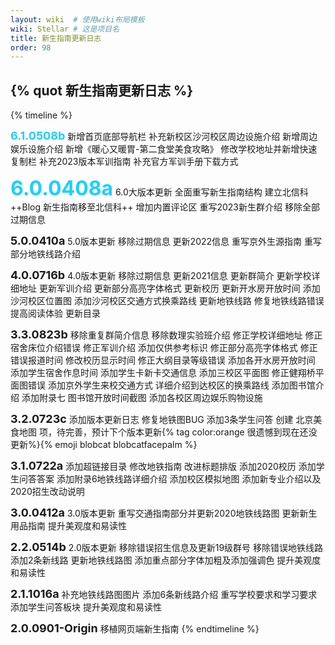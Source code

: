 ```yaml
---
layout: wiki  # 使用wiki布局模板
wiki: Stellar # 这是项目名
title: 新生指南更新日志
order: 98
---
```


## {% quot 新生指南更新日志 %}

<!-- {% timeline hide:user-info api:https://api.github.com/repos/840119580/blog-issues/issues %}{% endtimeline %} -->

{% timeline %}
<!-- node 2023 年 5 月 8 日 -->
<font size=4 style="color:#1cd0fd;">**6.1.0508b**</font>
新增首页底部导航栏
补充新校区沙河校区周边设施介绍
新增周边娱乐设施介绍
新增《暖心又暖胃-第二食堂美食攻略》
修改学校地址并新增快速复制栏
补充2023版本军训指南
补充官方军训手册下载方式
<!-- node 2023 年 4 月 8 日 -->
<font size=6 style="color:#1cd0fd;">**6.0.0408a**</font>
6.0大版本更新
全面重写新生指南结构
建立北信科++Blog
新生指南移至北信科++
增加内置评论区
重写2023新生群介绍
移除全部过期信息
<!-- node 2022 年 4 月 10 日 -->
<font size=4>**5.0.0410a**</font>
5.0版本更新 
移除过期信息 更新2022信息
重写京外生源指南
重写部分地铁线路介绍
<!-- node 2021 年 7 月 16 日 -->
<font size=4>**4.0.0716b**</font>
4.0版本更新 
移除过期信息 更新2021信息
更新群简介
更新学校详细地址
更新军训介绍
更新部分高亮字体格式
更新校历
更新开水房开放时间
添加沙河校区位置图
添加沙河校区交通方式换乘路线
更新地铁线路 修复地铁线路错误
提高阅读体验 更新目录
<!-- node 2020 年 8 月 23 日 -->
<font size=4>**3.3.0823b**</font>
移除重复群简介信息
移除数理实验班介绍
修正学校详细地址
修正宿舍床位介绍错误
修正军训介绍 添加仅供参考标识
修正部分高亮字体格式
修正错误报道时间 修改校历显示时间
修正大纲目录等级错误
添加各开水房开放时间
添加学生宿舍作息时间
添加学生卡新卡交通信息
添加三校区平面图 修正健翔桥平面图错误
添加京外学生来校交通方式
详细介绍到达校区的换乘路线
添加图书馆介绍
添加附录七 图书馆开放时间截图
添加各校区周边娱乐购物设施
<!-- node 2020 年 7 月 23 日 -->
<font size=4>**3.2.0723c**</font>
添加版本更新日志
修复地铁图BUG
添加3条学生问答
创建 北京美食地图 项，待完善，预计下个版本更新{% tag color:orange 很遗憾到现在还没更新%}{% emoji blobcat blobcatfacepalm %}
<!-- node 2020 年 7 月 22 日 -->
<font size=4>**3.1.0722a**</font>
添加超链接目录
修改地铁指南
改进标题排版
添加2020校历
添加学生问答答案
添加附录6地铁线路详细介绍
添加校区模拟地图
添加新专业介绍以及2020招生改动说明
<!-- node 2020 年 3 月 12 日 -->
<font size=4>**3.0.0412a**</font>
3.0版本更新
重写交通指南部分并更新2020地铁线路图
更新新生用品指南
提升美观度和易读性
<!-- node 2019 年 5 月 14 日 -->
<font size=4>**2.2.0514b**</font>
2.0版本更新
移除错误招生信息及更新19级群号
移除错误地铁线路添加2条新线路
更新地铁线路图
添加重点部分字体加粗及添加强调色
提升美观度和易读性
<!-- node 2018 年 10 月 16 日 -->
<font size=4>**2.1.1016a**</font>
补充地铁线路图图片
添加6条新线路介绍
重写学校要求和学习要求
添加学生问答板块
提升美观度和易读性
<!-- node 2018 年 9 月 -->
<font size=4>**2.0.0901-Origin**</font>
移植网页端新生指南
{% endtimeline %}

